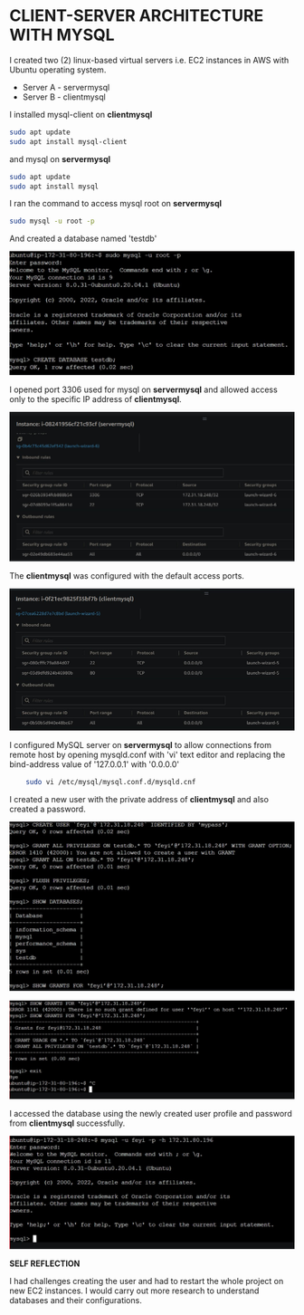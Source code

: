 # CLIENT-SERVER ARCHITECTURE WITH MYSQL

I created two (2) linux-based virtual servers i.e. EC2 instances in AWS with Ubuntu operating system.
* Server A -  servermysql
* Server B -  clientmysql

I installed mysql-client on **clientmysql** 
```bash
sudo apt update
sudo apt install mysql-client
```


and mysql on **servermysql**
```bash
sudo apt update
sudo apt install mysql
```

I ran the command to access mysql root on **servermysql**

```bash
sudo mysql -u root -p
```
And created a database named 'testdb'

![image1](images/testdb.jpg)

I opened port 3306 used for mysql on **servermysql**
and allowed access only to the specific IP address of **clientmysql**.

![image2](images/security%20group%20webserver.jpg)

The **clientmysql** was configured with the default access ports.

![image2a](images/security%20group%20client.jpg)

I configured MySQL server on **servermysql** to allow connections from remote host by opening mysqld.conf with 'vi' text editor and replacing the bind-address value of '127.0.0.1' with '0.0.0.0' 

```bash
    sudo vi /etc/mysql/mysql.conf.d/mysqld.cnf
```
I created a new user with the private address of **clientmysql** and also created a password.

![image3](images/create%20user.jpg)


![image3a](images/show%20grant.jpg)

I accessed the database using the newly created user profile and password from **clientmysql** successfully.

![image4](images/final%20result.jpg)

****SELF REFLECTION****

I had challenges creating the user and had to restart the whole project on new EC2 instances. I would carry out more research to understand databases and their configurations.


